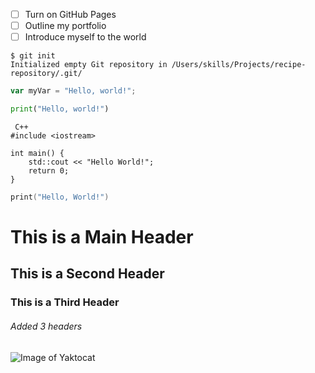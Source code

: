 - [ ] Turn on GitHub Pages
- [ ] Outline my portfolio
- [ ] Introduce myself to the world

```
$ git init
Initialized empty Git repository in /Users/skills/Projects/recipe-repository/.git/
```
``` javascript
var myVar = "Hello, world!";
```

``` python
print("Hello, world!")
```

```
 C++
#include <iostream>

int main() {
    std::cout << "Hello World!";
    return 0;
}
```

``` Swift
print("Hello, World!")
```

# This is a Main Header

## This is a Second Header
### This is a Third Header

###### Added 3 headers
![Image of Yaktocat](https://octodex.github.com/images/yaktocat.png)
